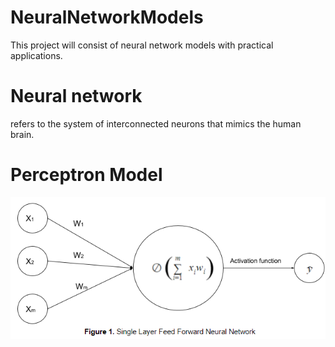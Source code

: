 # NeuralNetworkModels
This project will consist of neural network models with practical applications.

# Neural network 
refers to the system of interconnected neurons that mimics the human brain.

# Perceptron Model
![Image description](https://github.com/kgorro/NeuralNetworkModels/blob/master/basicNeural.PNG)
